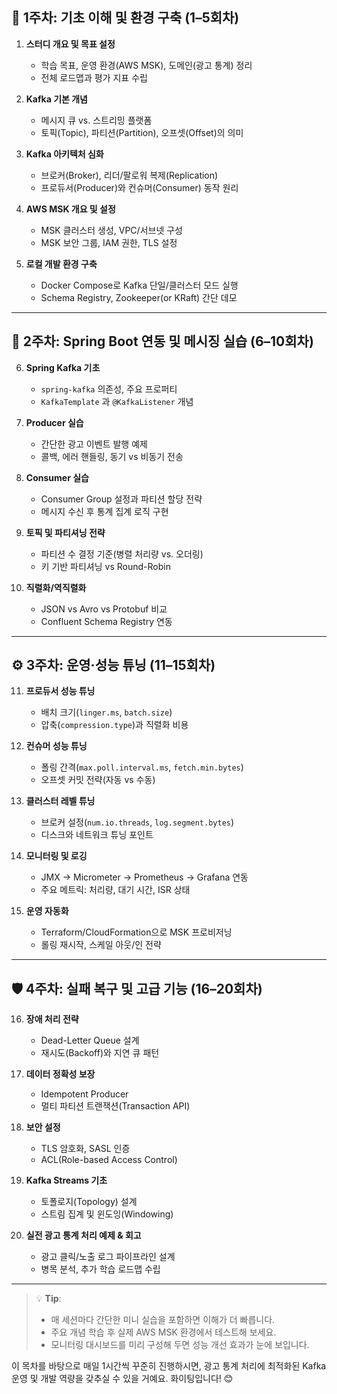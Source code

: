 ## 📖 1주차: 기초 이해 및 환경 구축 (1–5회차)

1. **스터디 개요 및 목표 설정**

   * 학습 목표, 운영 환경(AWS MSK), 도메인(광고 통계) 정리
   * 전체 로드맵과 평가 지표 수립

2. **Kafka 기본 개념**

   * 메시지 큐 vs. 스트리밍 플랫폼
   * 토픽(Topic), 파티션(Partition), 오프셋(Offset)의 의미

3. **Kafka 아키텍처 심화**

   * 브로커(Broker), 리더/팔로워 복제(Replication)
   * 프로듀서(Producer)와 컨슈머(Consumer) 동작 원리

4. **AWS MSK 개요 및 설정**

   * MSK 클러스터 생성, VPC/서브넷 구성
   * MSK 보안 그룹, IAM 권한, TLS 설정

5. **로컬 개발 환경 구축**

   * Docker Compose로 Kafka 단일/클러스터 모드 실행
   * Schema Registry, Zookeeper(or KRaft) 간단 데모

---

## 🔌 2주차: Spring Boot 연동 및 메시징 실습 (6–10회차)

6. **Spring Kafka 기초**

   * `spring-kafka` 의존성, 주요 프로퍼티
   * `KafkaTemplate` 과 `@KafkaListener` 개념

7. **Producer 실습**

   * 간단한 광고 이벤트 발행 예제
   * 콜백, 에러 핸들링, 동기 vs 비동기 전송

8. **Consumer 실습**

   * Consumer Group 설정과 파티션 할당 전략
   * 메시지 수신 후 통계 집계 로직 구현

9. **토픽 및 파티셔닝 전략**

   * 파티션 수 결정 기준(병렬 처리량 vs. 오더링)
   * 키 기반 파티셔닝 vs Round-Robin

10. **직렬화/역직렬화**

    * JSON vs Avro vs Protobuf 비교
    * Confluent Schema Registry 연동

---

## ⚙️ 3주차: 운영·성능 튜닝 (11–15회차)

11. **프로듀서 성능 튜닝**

    * 배치 크기(`linger.ms`, `batch.size`)
    * 압축(`compression.type`)과 직렬화 비용

12. **컨슈머 성능 튜닝**

    * 폴링 간격(`max.poll.interval.ms`, `fetch.min.bytes`)
    * 오프셋 커밋 전략(자동 vs 수동)

13. **클러스터 레벨 튜닝**

    * 브로커 설정(`num.io.threads`, `log.segment.bytes`)
    * 디스크와 네트워크 튜닝 포인트

14. **모니터링 및 로깅**

    * JMX → Micrometer → Prometheus → Grafana 연동
    * 주요 메트릭: 처리량, 대기 시간, ISR 상태

15. **운영 자동화**

    * Terraform/CloudFormation으로 MSK 프로비저닝
    * 롤링 재시작, 스케일 아웃/인 전략

---

## 🛡️ 4주차: 실패 복구 및 고급 기능 (16–20회차)

16. **장애 처리 전략**

    * Dead-Letter Queue 설계
    * 재시도(Backoff)와 지연 큐 패턴

17. **데이터 정확성 보장**

    * Idempotent Producer
    * 멀티 파티션 트랜잭션(Transaction API)

18. **보안 설정**

    * TLS 암호화, SASL 인증
    * ACL(Role-based Access Control)

19. **Kafka Streams 기초**

    * 토폴로지(Topology) 설계
    * 스트림 집계 및 윈도잉(Windowing)

20. **실전 광고 통계 처리 예제 & 회고**

    * 광고 클릭/노출 로그 파이프라인 설계
    * 병목 분석, 추가 학습 로드맵 수립

---

> 💡 **Tip**:
>
> * 매 세션마다 간단한 미니 실습을 포함하면 이해가 더 빠릅니다.
> * 주요 개념 학습 후 실제 AWS MSK 환경에서 테스트해 보세요.
> * 모니터링 대시보드를 미리 구성해 두면 성능 개선 효과가 눈에 보입니다.

이 목차를 바탕으로 매일 1시간씩 꾸준히 진행하시면, 광고 통계 처리에 최적화된 Kafka 운영 및 개발 역량을 갖추실 수 있을 거예요. 화이팅입니다! 😊
